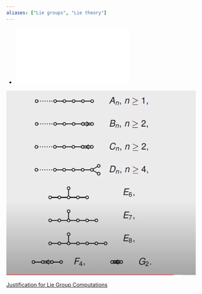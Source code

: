 ```yaml
---
aliases: ["Lie groups", "Lie theory"]
---
```


- ![Lecture notes on representations of compact Lie groups](../attachments/liegroups.pdf)

![](../attachments/Pasted%20image%2020210510214537.png)

[Justification for Lie Group Computations](https://en.wikipedia.org/wiki/Fundamental_group#Lie_groups)